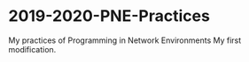 # 2019-2020-PNE-Practices
My practices of Programming in Network Environments
My first modification. 